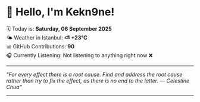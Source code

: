 # 👋 Hello, I'm Kekn9ne!

🗓️ Today is: **Saturday, 06 September 2025**  
🌤️ Weather in Istanbul: **⛅️  +23°C**  
📊 GitHub Contributions: **90**  
🎧 Currently Listening: Not listening to anything right now ❌

---

_"For every effect there is a root cause. Find and address the root cause rather than try to fix the effect, as there is no end to the latter. — *Celestine Chua*"_

---
